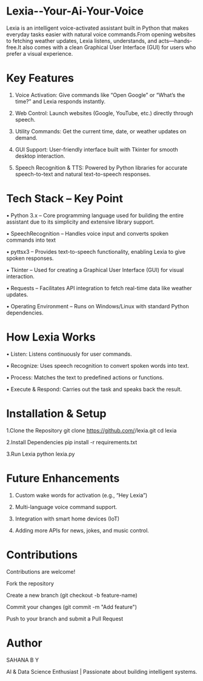 # Lexia--Your-Ai-Your-Voice
Lexia is an intelligent voice-activated assistant built in Python that makes everyday tasks easier with natural voice commands.From opening websites to fetching weather updates, Lexia listens, understands, and acts—hands-free.It also comes with a clean Graphical User Interface (GUI) for users who prefer a visual experience.

# Key Features
1. Voice Activation: Give commands like “Open Google” or “What’s the time?” and Lexia responds instantly.
   
2. Web Control: Launch websites (Google, YouTube, etc.) directly through speech.
 
3. Utility Commands: Get the current time, date, or weather updates on demand.
   
4. GUI Support: User-friendly interface built with Tkinter for smooth desktop interaction.

5. Speech Recognition & TTS: Powered by Python libraries for accurate speech-to-text and natural text-to-speech responses.

# Tech Stack – Key Point
•	Python 3.x – Core programming language used for building the entire assistant due to its simplicity and extensive library support.

•	SpeechRecognition – Handles voice input and converts spoken commands into text

•	pyttsx3 – Provides text-to-speech functionality, enabling Lexia to give spoken responses.

•	Tkinter – Used for creating a Graphical User Interface (GUI) for visual interaction.

•	Requests – Facilitates API integration to fetch real-time data like weather updates.

•	Operating Environment – Runs on Windows/Linux with standard Python dependencies.

 # How Lexia Works
•	Listen: Listens continuously for user commands.

•	Recognize: Uses speech recognition to convert spoken words into text.

•	Process: Matches the text to predefined actions or functions.

•	Execute & Respond: Carries out the task and speaks back the result.

# Installation & Setup

1️.Clone the Repository
git clone https://github.com/<your-username>/lexia.git
cd lexia

2.Install Dependencies
pip install -r requirements.txt

3.Run Lexia
python lexia.py

# Future Enhancements
1. Custom wake words for activation (e.g., “Hey Lexia”)
   
2. Multi-language voice command support.

3. Integration with smart home devices (IoT)

4. Adding more APIs for news, jokes, and music control.
   
# Contributions
Contributions are welcome!

Fork the repository

Create a new branch (git checkout -b feature-name)

Commit your changes (git commit -m "Add feature")

Push to your branch and submit a Pull Request

# Author
SAHANA B Y

AI & Data Science Enthusiast | Passionate about building intelligent systems.
